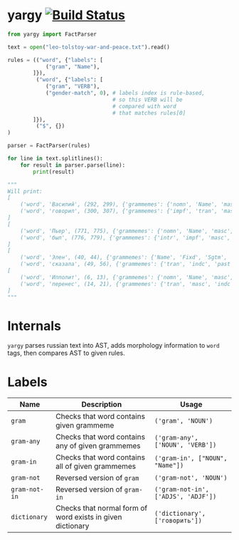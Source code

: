 # yargy [![Build Status](https://travis-ci.org/bureaucratic-labs/yargy.svg?branch=master)](https://travis-ci.org/bureaucratic-labs/yargy)

```python
from yargy import FactParser

text = open("leo-tolstoy-war-and-peace.txt").read()

rules = (("word", {"labels": [
            ("gram", "Name"),
        ]}), 
         ("word", {"labels": [
            ("gram", "VERB"),
            ("gender-match", 0), # labels index is rule-based, 
                                 # so this VERB will be
                                 # compared with word
                                 # that matches rules[0]
        ]}), 
         ("$", {})
)

parser = FactParser(rules)

for line in text.splitlines():
    for result in parser.parse(line):
        print(result)

"""
Will print:
[
    ('word', 'Василий', (292, 299), {'grammemes': {'nomn', 'Name', 'masc', 'anim', 'NOUN', 'sing'}, 'forms': {'василий'}}), 
    ('word', 'говорил', (300, 307), {'grammemes': {'impf', 'tran', 'masc', 'indc', 'past', 'VERB', 'sing'}, 'forms': {'говорить'}})
]
[
    ('word', 'Пьер', (771, 775), {'grammemes': {'nomn', 'Name', 'masc', 'anim', 'NOUN', 'sing'}, 'forms': {'пьер'}}),
    ('word', 'был', (776, 779), {'grammemes': {'intr', 'impf', 'masc', 'indc', 'past', 'VERB', 'sing'}, 'forms': {'быть'}})
]
[
    ('word', 'Элен', (40, 44), {'grammemes': {'Name', 'Fixd', 'Sgtm', 'loct', 'anim', 'accs', 'NOUN', 'gent', 'ablt', 'femn', 'plur', 'datv', 'sing', 'nomn'}, 'forms': {'элен', 'элена'}}),
    ('word', 'сказала', (49, 56), {'grammemes': {'tran', 'indc', 'past', 'VERB', 'sing', 'perf', 'femn'}, 'forms': {'сказать'}})]
[
    ('word', 'Ипполит', (6, 13), {'grammemes': {'nomn', 'Name', 'masc', 'anim', 'NOUN', 'sing'}, 'forms': {'ипполит'}}),
    ('word', 'перенес', (14, 21), {'grammemes': {'tran', 'masc', 'indc', 'past', 'VERB', 'sing', 'perf'}, 'forms': {'перенести'}})
]
"""
```

# Internals

`yargy` parses russian text into AST, adds morphology information to `word` tags, then compares AST to given rules.

# Labels

| Name | Description | Usage |
| ---- | ----------- | ----- |
| `gram` | Checks that word contains given grammeme | `('gram', 'NOUN')` |
| `gram-any` | Checks that word contains any of given grammemes | `('gram-any', ['NOUN', 'VERB'])` |
| `gram-in` | Checks that word contains all of given grammemes | `('gram-in', ["NOUN", "Name"])` |
| `gram-not` | Reversed version of `gram` | `('gram-not', 'NOUN')` |
| `gram-not-in` | Reversed version of `gram-in` | `('gram-not-in', ['ADJS', 'ADJF'])` |
| `dictionary` | Checks that normal form of word exists in given dictionary | `('dictionary', ['говорить'])`
